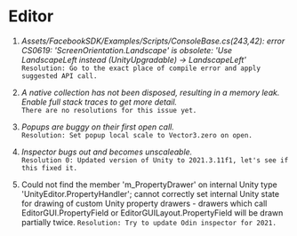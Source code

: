 # Editor

1. _Assets/FacebookSDK/Examples/Scripts/ConsoleBase.cs(243,42): error CS0619: 'ScreenOrientation.Landscape' is obsolete: 'Use LandscapeLeft instead (UnityUpgradable) -> LandscapeLeft'_\
``Resolution: Go to the exact place of compile error and apply suggested API call.``

2. _A native collection has not been disposed, resulting in a memory leak. Enable full stack traces to get more detail._\
``There are no resolutions for this issue yet.``

3. _Popups are buggy on their first open call._\
``Resolution: Set popup local scale to Vector3.zero on open.``

4. _Inspector bugs out and becomes unscaleable._\
``Resolution 0: Updated version of Unity to 2021.3.11f1, let's see if this fixed it.``

5. Could not find the member 'm_PropertyDrawer' on internal Unity type 'UnityEditor.PropertyHandler'; cannot correctly set internal Unity state for drawing of custom Unity property drawers - drawers which call EditorGUI.PropertyField or EditorGUILayout.PropertyField will be drawn partially twice.
``Resolution: Try to update Odin inspector for 2021.``
